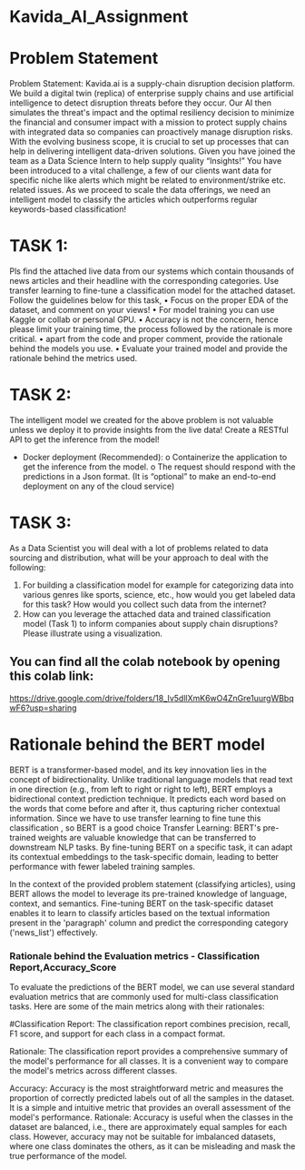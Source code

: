 # Kavida_AI_Assignment


# Problem Statement

Problem Statement:
Kavida.ai is a supply-chain disruption decision platform. We build a digital twin (replica) of enterprise supply chains and use artificial intelligence to detect disruption threats before they occur. Our AI then simulates the threat's impact and the optimal resiliency decision to minimize the financial and consumer impact with a mission to protect supply chains with integrated data so companies can proactively manage disruption risks. With the evolving business scope, it is crucial to set up processes that can help in delivering intelligent data-driven solutions.
Given you have joined the team as a Data Science Intern to help supply quality “Insights!”
You have been introduced to a vital challenge, a few of our clients want data for specific niche like alerts which might be related to environment/strike etc. related issues. As we proceed to scale the data offerings, we need an intelligent model to classify the articles which outperforms regular keywords-based classification!
# TASK 1:
Pls find the attached live data from our systems which contain thousands of news articles and their headline with the corresponding categories.
Use transfer learning to fine-tune a classification model for the attached dataset.
Follow the guidelines below for this task,
• Focus on the proper EDA of the dataset, and comment on your views!
• For model training you can use Kaggle or collab or personal GPU.
• Accuracy is not the concern, hence please limit your training time, the process followed by the rationale is more critical.
• apart from the code and proper comment, provide the rationale behind the models you use.
• Evaluate your trained model and provide the rationale behind the metrics used.
# TASK 2:
The intelligent model we created for the above problem is not valuable unless we deploy it to provide insights from the live data!
Create a RESTful API to get the inference from the model!
- Docker deployment (Recommended):
o Containerize the application to get the inference from the model.
o The request should respond with the predictions in a Json format.
(It is “optional” to make an end-to-end deployment on any of the cloud service)
# TASK 3:
As a Data Scientist you will deal with a lot of problems related to data sourcing and distribution, what will be your approach to deal with the following:
1. For building a classification model for example for categorizing data into various genres like sports, science, etc., how would you get labeled data for this task? How would you collect such data from the internet?
2. How can you leverage the attached data and trained classification model (Task 1) to inform companies about supply chain disruptions? Please illustrate using a visualization.





## You can find all the colab notebook by opening this colab link:
https://drive.google.com/drive/folders/18_Iv5dllXmK6wO4ZnGre1uurgWBbqwF6?usp=sharing


# Rationale behind the BERT model

BERT is a transformer-based model, and its key innovation lies in the concept of bidirectionality. Unlike traditional language models that read text in one direction (e.g., from left to right or right to left), BERT employs a bidirectional context prediction technique. It predicts each word based on the words that come before and after it, thus capturing richer contextual information.
Since we have to use transfer learning to fine tune this classification , so BERT is a good choice Transfer Learning: BERT's pre-trained weights are valuable knowledge that can be transferred to downstream NLP tasks. By fine-tuning BERT on a specific task, it can adapt its contextual embeddings to the task-specific domain, leading to better performance with fewer labeled training samples.

In the context of the provided problem statement (classifying articles), using BERT allows the model to leverage its pre-trained knowledge of language, context, and semantics. Fine-tuning BERT on the task-specific dataset enables it to learn to classify articles based on the textual information present in the 'paragraph' column and predict the corresponding category ('news_list') effectively.




### Rationale behind the Evaluation metrics -  Classification Report,Accuracy_Score

To evaluate the predictions of the BERT model, we can use several standard evaluation metrics that are commonly used for multi-class classification tasks. Here are some of the main metrics along with their rationales:

#Classification Report: The classification report combines precision, recall, F1 score, and support for each class in a compact format.

Rationale: The classification report provides a comprehensive summary of the model's performance for all classes. It is a convenient way to compare the model's metrics across different classes.


Accuracy: Accuracy is the most straightforward metric and measures the proportion of correctly predicted labels out of all the samples in the dataset.
It is a simple and intuitive metric that provides an overall assessment of the model's performance.
Rationale: Accuracy is useful when the classes in the dataset are balanced, i.e., there are approximately equal samples for each class. However, accuracy may not
be suitable for imbalanced datasets, where one class dominates the others, as it can be misleading and mask the true performance of the model.
